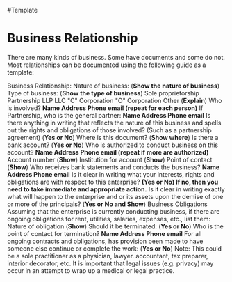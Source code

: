 #Template 
# Business Relationship
There are many kinds of business.  Some have documents and some do not.  Most relationships can be documented using the following guide as a template:

Business Relationship:
    Nature of business:   (**Show the nature of business**)
    Type of business: (**Show the type of business**)
        Sole proprietorship
        Partnership
        LLP
        LLC
        "C" Corporation
        "O" Corporation
        Other (**Explain**)
    Who is involved?
        **Name
        Address
        Phone
        email
        (repeat for each person)**
    If Partnership, who is the general partner:
        **Name
        Address
        Phone
        email**
    Is there anything in writing that reflects the nature of this business and spells out the rights and obligations of those involved? (Such as a partnership agreement) (**Yes or No**)
    Where is this document? (**Show where**)
    Is there a bank account? (**Yes or No**)
        Who is authorized to conduct business on this account?
        **Name
        Address
        Phone
        email
        (repeat if more are authorized)**
    Account number (**Show**)
    Institution for account (**Show**)
    Point of contact (**Show**)
    Who receives bank statements and conducts the business?
        **Name
        Address
        Phone
        email**
    Is it clear in writing what your interests, rights and obligations are with respect to this enterprise?
        **(Yes or No)
        If no, then you need to take immediate and appropriate action.**
    Is it clear in writing exactly what will happen to the enterprise and or its assets upon the demise of one or more of the principals? (**Yes or No and Show**)
    Business Obligations
        Assuming that the enterprise is currently conducting business, if there are ongoing obligations for rent, utilities, salaries, expenses, etc., list them:
            Nature of obligation (**Show**)
        Should it be terminated:  (**Yes or No**)
            Who is the point of contact for termination?
                **Name
                Address
                Phone
                email**
        For all ongoing contracts and obligations, has provision been made to have someone else continue or complete the work:  (**Yes or No**)
        Note: This could be a sole practitioner as a physician, lawyer. accountant, tax preparer, interior decorator, etc.  It is important that legal issues (e.g. privacy) may occur in an attempt to wrap up a medical or legal practice.